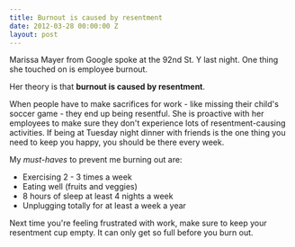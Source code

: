```yaml
---
title: Burnout is caused by resentment
date: 2012-03-28 00:00:00 Z
layout: post
---
```


Marissa Mayer from Google spoke at the 92nd St. Y last night. One thing she touched on is employee burnout.

Her theory is that **burnout is caused by resentment**.

When people have to make sacrifices for work - like missing their child's soccer game - they end up being resentful. She is proactive with her employees to make sure they don't experience lots of resentment-causing activities. If being at Tuesday night dinner with friends is the one thing you need to keep you happy, you should be there every week.

My _must-haves_ to prevent me burning out are:

*   Exercising 2 - 3 times a week
*   Eating well (fruits and veggies)
*   8 hours of sleep at least 4 nights a week
*   Unplugging totally for at least a week a year

Next time you're feeling frustrated with work, make sure to keep your resentment cup empty. It can only get so full before you burn out.